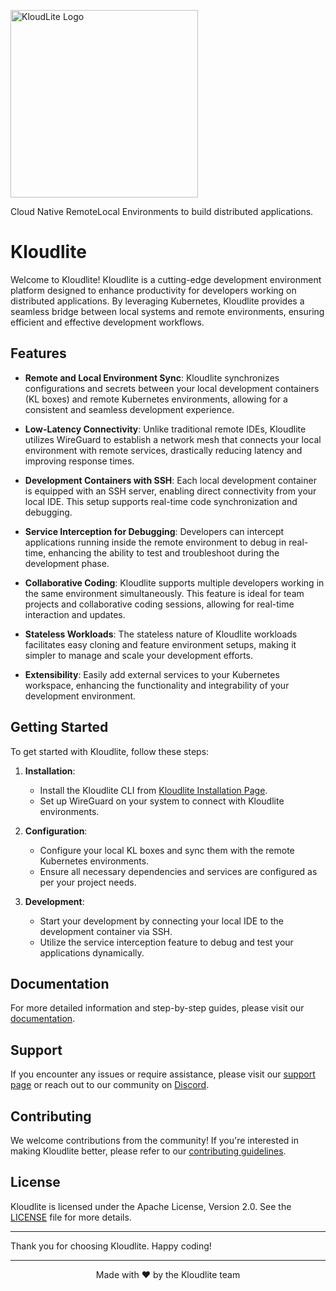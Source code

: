 <p>
  <img width=300 src="https://github.com/kloudlite/kloudlite/assets/1580519/27001f02-a87f-46b7-aaaf-3b36bafc73e0" alt="KloudLite Logo">
</p>

<p>
  Cloud Native RemoteLocal Environments to build distributed applications.
</p>




# Kloudlite

Welcome to Kloudlite! Kloudlite is a cutting-edge development environment platform designed to enhance productivity for developers working on distributed applications. By leveraging Kubernetes, Kloudlite provides a seamless bridge between local systems and remote environments, ensuring efficient and effective development workflows.

## Features

- **Remote and Local Environment Sync**: Kloudlite synchronizes configurations and secrets between your local development containers (KL boxes) and remote Kubernetes environments, allowing for a consistent and seamless development experience.
  
- **Low-Latency Connectivity**: Unlike traditional remote IDEs, Kloudlite utilizes WireGuard to establish a network mesh that connects your local environment with remote services, drastically reducing latency and improving response times.

- **Development Containers with SSH**: Each local development container is equipped with an SSH server, enabling direct connectivity from your local IDE. This setup supports real-time code synchronization and debugging.

- **Service Interception for Debugging**: Developers can intercept applications running inside the remote environment to debug in real-time, enhancing the ability to test and troubleshoot during the development phase.

- **Collaborative Coding**: Kloudlite supports multiple developers working in the same environment simultaneously. This feature is ideal for team projects and collaborative coding sessions, allowing for real-time interaction and updates.

- **Stateless Workloads**: The stateless nature of Kloudlite workloads facilitates easy cloning and feature environment setups, making it simpler to manage and scale your development efforts.

- **Extensibility**: Easily add external services to your Kubernetes workspace, enhancing the functionality and integrability of your development environment.

## Getting Started

To get started with Kloudlite, follow these steps:

1. **Installation**:
   - Install the Kloudlite CLI from [Kloudlite Installation Page](https://kloudlite.com/install).
   - Set up WireGuard on your system to connect with Kloudlite environments.

2. **Configuration**:
   - Configure your local KL boxes and sync them with the remote Kubernetes environments.
   - Ensure all necessary dependencies and services are configured as per your project needs.

3. **Development**:
   - Start your development by connecting your local IDE to the development container via SSH.
   - Utilize the service interception feature to debug and test your applications dynamically.

## Documentation

For more detailed information and step-by-step guides, please visit our [documentation](https://kloudlite.com/docs).

## Support

If you encounter any issues or require assistance, please visit our [support page](https://kloudlite.com/support) or reach out to our community on [Discord](https://discord.gg/kloudlite).

## Contributing

We welcome contributions from the community! If you're interested in making Kloudlite better, please refer to our [contributing guidelines](https://kloudlite.com/contribute).

## License

Kloudlite is licensed under the Apache License, Version 2.0. See the [LICENSE](LICENSE.md) file for more details.

---

Thank you for choosing Kloudlite. Happy coding!




---
<p align="center">
  Made with ❤️ by the Kloudlite team
</p>
